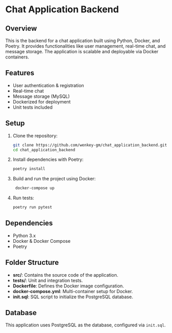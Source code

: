 # Chat Application Backend

## Overview

This is the backend for a chat application built using Python, Docker, and Poetry. It provides functionalities like user management, real-time chat, and message storage. The application is scalable and deployable via Docker containers.

## Features

- User authentication & registration
- Real-time chat
- Message storage (MySQL)
- Dockerized for deployment
- Unit tests included

## Setup

1. Clone the repository:
   ```bash
   git clone https://github.com/wenkey-gm/chat_application_backend.git
   cd chat_application_backend

2. Install dependencies with Poetry:
    ```bash
   poetry install
   ```
3. Build and run the project using Docker:
   ```bash
    docker-compose up
    ```
4. Run tests:
   ```bash
   poetry run pytest
   ```
## Dependencies

- Python 3.x
- Docker & Docker Compose
- Poetry

## Folder Structure

- **src/**: Contains the source code of the application.
- **tests/**: Unit and integration tests.
- **Dockerfile**: Defines the Docker image configuration.
- **docker-compose.yml**: Multi-container setup for Docker.
- **init.sql**: SQL script to initialize the PostgreSQL database.

## Database

This application uses PostgreSQL as the database, configured via `init.sql`.

